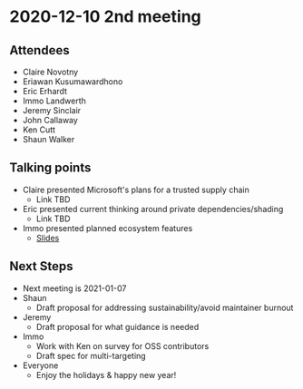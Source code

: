 # 2020-12-10 2nd meeting

## Attendees

* Claire Novotny
* Eriawan Kusumawardhono
* Eric Erhardt
* Immo Landwerth
* Jeremy Sinclair
* John Callaway
* Ken Cutt
* Shaun Walker

## Talking points

* Claire presented Microsoft's plans for a trusted supply chain
    - Link TBD
* Eric presented current thinking around private dependencies/shading
    - Link TBD
* Immo presented planned ecosystem features
    - [Slides](../docs/net6.0-ecosystem-features.pptx)

## Next Steps

* Next meeting is 2021-01-07
* Shaun
    - Draft proposal for addressing sustainability/avoid maintainer burnout
* Jeremy
    - Draft proposal for what guidance is needed
* Immo
    - Work with Ken on survey for OSS contributors
    - Draft spec for multi-targeting
* Everyone
    - Enjoy the holidays & happy new year!
